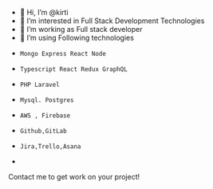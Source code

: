 - 👋 Hi, I’m @kirti
- 👀 I’m interested in Full Stack Development Technologies
- 🌱 I’m working as Full stack developer
- 💞️ I’m using  Following technologies 
-     Mongo Express React Node
-     Typescript React Redux GraphQL
-     PHP Laravel
-     Mysql. Postgres
-     AWS , Firebase
-     Github,GitLab
-     Jira,Trello,Asana
-     
Contact me to get work on your project!
<!---
kirti-web/kirti-web is a ✨ special ✨ repository because its `README.md` (this file) appears on your GitHub profile.
You can click the Preview link to take a look at your changes.
--->
